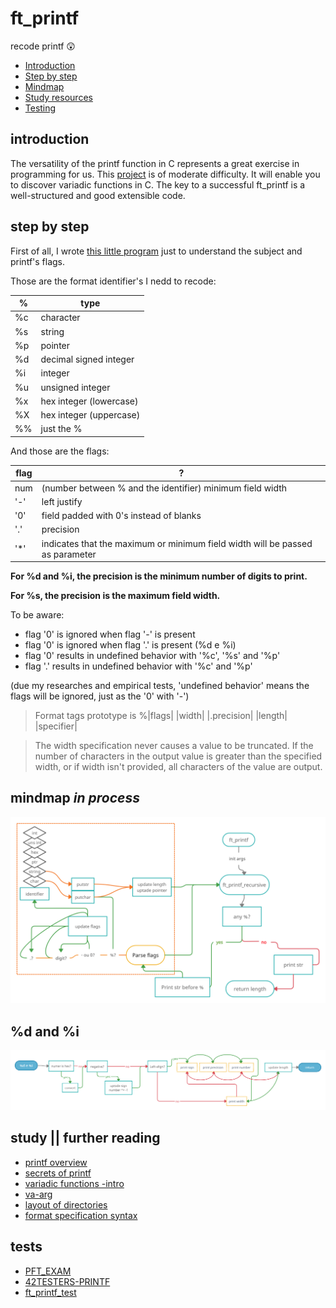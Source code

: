 # ft_printf
 recode printf :astonished:

* [Introduction](#introduction)
* [Step by step](#step)
* [Mindmap](#mindmap) 
* [Study resources](#study)
* [Testing](#tests) 

## introduction  

The versatility of the printf function in C represents a great exercise in programming for us. This [project](https://github.com/paulahemsi/ft_printf/blob/main/en.subject.pdf) is of moderate difficulty. It will enable you to discover variadic functions in C.
The key to a successful ft_printf is a well-structured and good extensible code.

## step by step

First of all, I wrote [this little program](understanding_printf_flags.c) just to understand the subject and printf's flags.

Those are the format identifier's I nedd to recode:

%  | type |
---|------|
%c | character				|
%s | string					|
%p | pointer				|
%d | decimal signed integer	|
%i | integer				|
%u | unsigned integer		|
%x | hex integer (lowercase)|
%X | hex integer (uppercase)|
%% | just the %				|

And those are the flags:

flag| ? |
----|---|
num	| (number between % and the identifier) minimum field width						|
'-' 	| left justify 																	|
'0' 	| field padded with 0's instead of blanks										|
'.' 	| precision															|
'*' 	| indicates that the maximum or minimum field width will be passed as parameter	|

**For %d and %i, the precision is the minimum number of digits to print.**

**For %s, the precision is the maximum field width.**

To be aware:

* flag '0' is ignored when flag '-' is present
* flag '0' is ignored when flag '.' is present (%d e %i)
* flag '0' results in undefined behavior with '%c', '%s' and '%p'
* flag '.' results in undefined behavior with '%c' and '%p'

(due my researches and empirical tests, 'undefined behavior' means the flags will be ignored, just as the '0' with '-')

>Format tags prototype is %|flags| |width| |.precision| |length| |specifier|

>The width specification never causes a value to be truncated. If the number of characters in the output value is greater than the specified width, or if width isn't provided, all characters of the value are output.

## mindmap *in process*

![](mindmap.jpg)

## %d and %i

![](integers.jpg)

## study || further reading

* [printf overview](https://www.tutorialspoint.com/c_standard_library/c_function_printf.htm)
* [secrets of printf](https://www.cypress.com/file/54441/download)
* [variadic functions -intro](https://www.youtube.com/watch?v=FgvrnYScdH8)
* [va-arg](https://www.tutorialspoint.com/c_standard_library/c_macro_va_arg.htm)
* [layout of directories](http://syque.com/cstyle/ch7.1.htm)
* [format specification syntax](https://docs.microsoft.com/pt-br/cpp/c-runtime-library/format-specification-syntax-printf-and-wprintf-functions?view=msvc-160)

## tests
   
* [PFT_EXAM](https://github.com/cclaude42/PFT_2019)
* [42TESTERS-PRINTF](https://github.com/Mazoise/42TESTERS-PRINTF)
* [ft_printf_test](https://github.com/cacharle/ft_printf_test)
